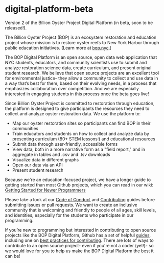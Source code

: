 # digital-platform-beta
Version 2 of the Billion Oyster Project Digital Platform (in beta, soon to be released!).

The Billion Oyster Project (BOP) is an ecosystem restoration and education project whose mission is to restore oyster reefs to New York Harbor through public education initiatives.  (Learn more at [bop.nyc](https://bop.nyc).)

The BOP Digital Platform is an open source, open data web application that NYC students, educators, and community scientists use to submit and analyze restoration science data, create curriculum, and present original student research. We believe that open source projects are an excellent tool for environmental justice- they allow a community to collect and use data in a way that’s best for them, based on their evolving needs, in a process that emphasizes collaboration over competition. And we are especially interested in engaging students in this process once the beta goes live!  

Since Billion Oyster Project is committed to restoration through education, the platform is designed to give participants the resources they need to collect and analyze oyster restoration data.  We use the platform to:

- Map our oyster restoration sites so participants can find BOP in their communities
- Train educators and students on how to collect and analyze data by presenting curriculum (80+ STEM lessons!) and educational resources
- Submit data through user-friendly, accessible forms
- View data, both in a more narrative form as a "field report," and in aggregate in tables and .csv and .tsv downloads
- Visualize data in different graphs
- Open our data via an API
- Present student research

Because we're an education-focused project, we have a longer guide to getting started than most Github projects, which you can read in our wiki: [Getting Started for Newer Programmers](https://github.com/BillionOysterProject/digital-platform-beta/wiki/Getting-Started-for-Newer-Programmers)

Please take a look at our [Code of Conduct](https://github.com/BillionOysterProject/digital-platform-beta/blob/master/CODE_OF_CONDUCT.md) and [Contributing](https://github.com/BillionOysterProject/digital-platform-beta/blob/master/CONTRIBUTING.md) guides before submitting issues or pull requests.  We want to create an inclusive community that is welcoming and friendly to people of all ages, skill levels, and identities, especially for the students who participate in our programming. 

If you’re new to programming but interested in contributing to open source projects like the BOP Digital Platform, Github has a set of helpful [guides](https://opensource.guide/), including one on [best practices for contributing](https://opensource.guide/how-to-contribute/). There are lots of ways to contribute to an open source project- even if you're not a coder (yet!)- so we would love for you to help us make the BOP Digital Platform the best it can be!
